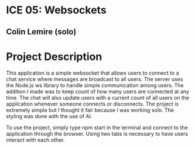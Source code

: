 # ICE 05: Websockets
## Colin Lemire (solo)

# Project Description

This application is a simple websocket that allows users to connect to a chat service where messages are broadcast to all users. The server uses the Node.js ws library to handle simple communication among users. The addition I made was to keep count of how many users are connected at any time. The chat will also update users with a current count of all users on the application whenever someone connects or disconnects. The project is extremely simple but I thought it fair because I was working solo. The styling was done with the use of AI. 

To use the project, simply type npm start in the terminal and connect to the application through the browser. Using two tabs is necessary to have users interact with each other.
